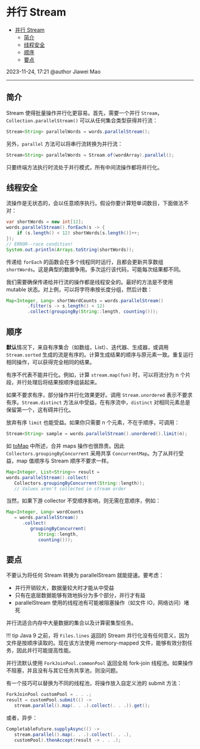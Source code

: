 # 并行 Stream

- [并行 Stream](#并行-stream)
  - [简介](#简介)
  - [线程安全](#线程安全)
  - [顺序](#顺序)
  - [要点](#要点)

2023-11-24, 17:21
@author Jiawei Mao
****

## 简介

Stream 使得批量操作并行化更容易。首先，需要一个并行 `Stream`，`Collection.parallelStream()` 可以从任何集合类型获得并行流：

```java
Stream<String> parallelWords = words.parallelStream();
```

另外，`parallel` 方法可以将串行流转换为并行流：

```java
Stream<String> parallelWords = Stream.of(wordArray).parallel();
```

只要终端方法执行时流处于并行模式，所有中间流操作都将并行化。

## 线程安全

流操作是无状态的，会以任意顺序执行。假设你要计算短单词数目，下面做法不对：

```java
var shortWords = new int[12];
words.parallelStream().forEach(s -> {
    if (s.length() < 12) shortWords[s.length()]++;
});
// ERROR--race condition! 
System.out.println(Arrays.toString(shortWords));
```

传递给 `forEach` 的函数会在多个线程同时运行，且都会更新共享数组 `shortWords`。这是典型的数据争用。多次运行该代码，可能每次结果都不同。

我们需要确保传递给并行流的操作都是线程安全的。最好的方法是不使用 mutable 状态。对上例，可以将字符串按长度分组，然后计数：

```java
Map<Integer, Long> shortWordCounts = words.parallelStream()
        .filter(s -> s.length() < 12)
        .collect(groupingBy(String::length, counting()));
```

## 顺序

**默认**情况下，来自有序集合（如数组，List）、迭代器、生成器，或调用 `Stream.sorted` 生成的流是有序的。计算生成结果的顺序与原元素一致。重复运行相同操作，可以获得完全相同的结果。

有序不代表不能并行化。例如，计算 `stream.map(fun)` 时，可以将流分为 n 个片段，并行处理后将结果按顺序组装起来。

如果不要求有序，部分操作并行化效果更好。调用 `Stream.unordered` 表示不要求有序。`Stream.distinct` 方法从中受益，在有序流中，`distinct` 对相同元素总是保留第一个，这有碍并行化。

放弃有序 `limit` 也能受益。如果你只需要 n 个元素，不在乎顺序，可调用：

```java
Stream<String> sample = words.parallelStream().unordered().limit(n);
```

如 [toMap](toMap.md) 中所述，合并 maps 操作也很昂贵。因此 `Collectors.groupingByConcurrent` 采用共享 `ConcurrentMap`。为了从并行受益，map 值顺序与 Stream 顺序不要求一样。

```java
Map<Integer, List<String>> result = 
words.parallelStream().collect( 
   Collectors.groupingByConcurrent(String::length)); 
   // Values aren't collected in stream order
```

当然，如果下游 collector 不受顺序影响，则无需在意顺序，例如：

```java
Map<Integer, Long> wordCounts 
   = words.parallelStream() 
      .collect( 
         groupingByConcurrent( 
            String::length, 
            counting()));
```

## 要点

不要认为将任何 Stream 转换为 parallelStream 就能提速。要考虑：

- 并行开销较大，数据量较大时才能从中受益
- 只有在底层数据能够有效地拆分为多个部分，并行才有益
- parallelStream 使用的线程池有可能被阻塞操作（如文件 IO，网络访问）堵死

并行流适合内存中大量数据的集合以及计算密集型任务。

!!! tip
    Java 9 之前，将 `Files.lines` 返回的 Stream 并行化没有任何意义，因为文件是按顺序读取的。现在该方法使用 memory-mapped 文件，能够有效分割任务，因此并行可能提高性能。

并行流默认使用 `ForkJoinPool.commonPool` 返回全局 fork-join 线程池。如果操作不阻塞，并且没有与其它任务共享池，则没问题。

有一个技巧可以替换为不同的线程池，将操作放入自定义池的 submit 方法：

```java
ForkJoinPool customPool = . . .; 
result = customPool.submit(() -> 
   stream.parallel().map(. . .).collect(. . .)).get();
```

或者，异步：

```java
CompletableFuture.supplyAsync(() -> 
   stream.parallel().map(. . .).collect(. . .), 
   customPool).thenAccept(result -> . . .);
```

